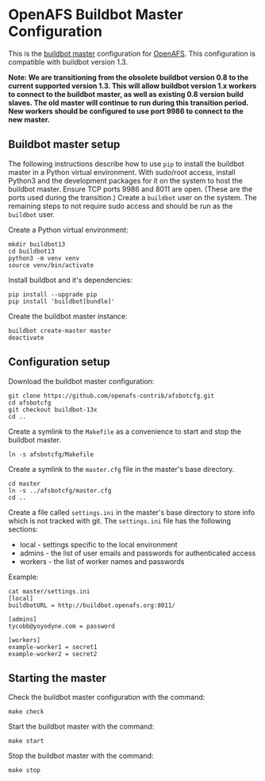 OpenAFS Buildbot Master Configuration
=====================================

This is the [buildbot master][1] configuration for [OpenAFS][2]. This
configuration is compatible with buildbot version 1.3.

**Note: We are transitioning from the obsolete buildbot version 0.8 to the
current supported version 1.3. This will allow buildbot version 1.x workers to
connect to the buildbot master, as well as existing 0.8 version build slaves.
The old master will continue to run during this transition period. New workers
should be configured to use port 9986 to connect to the new master.**

Buildbot master setup
---------------------

The following instructions describe how to use `pip` to install the buildbot
master in a Python virtual environment.  With sudo/root access, install Python3
and the development packages for it on the system to host the buildbot master.
Ensure TCP ports 9986 and 8011 are open. (These are the ports used during the
transition.) Create a `buildbot` user on the system.  The remaining steps to
not require sudo access and should be run as the `buildbot` user.

Create a Python virtual environment:

    mkdir buildbot13
    cd buildbot13
    python3 -m venv venv
    source venv/bin/activate

Install buildbot and it's dependencies:

    pip install --upgrade pip
    pip install 'buildbot[bundle]'

Create the buildbot master instance:

    buildbot create-master master
    deactivate

Configuration setup
-------------------

Download the buildbot master configuration:

    git clone https://github.com/openafs-contrib/afsbotcfg.git
    cd afsbotcfg
    git checkout buildbot-13x
    cd ..

Create a symlink to the `Makefile` as a convenience to start and stop the
buildbot master.

    ln -s afsbotcfg/Makefile

Create a symlink to the `master.cfg` file in the master's base directory.

    cd master
    ln -s ../afsbotcfg/master.cfg
    cd ..

Create a file called `settings.ini` in the master's base directory to store
info which is not tracked with git. The `settings.ini` file has the following
sections:

* local - settings specific to the local environment
* admins - the list of user emails and passwords for authenticated access
* workers - the list of worker names and passwords

Example:

    cat master/settings.ini
    [local]
    buildbotURL = http://buildbot.openafs.org:8011/
    
    [admins]
    tycobb@yoyodyne.com = password
    
    [workers]
    example-worker1 = secret1
    example-worker2 = secret2

Starting the master
-------------------

Check the buildbot master configuration with the command:

    make check

Start the buildbot master with the command:

    make start

Stop the buildbot master with the command:

    make stop

[1]: http://buildbot.openafs.org:8011
[2]: https://openafs.org
